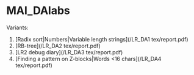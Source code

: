 # MAI_DAlabs

Variants:
1. [Radix sort|Numbers|Variable length strings](/LR_DA1 tex/report.pdf)
2. [RB-tree](/LR_DA2 tex/report.pdf)
3. [LR2 debug diary](/LR_DA3 tex/report.pdf)
4. [Finding a pattern on Z-blocks|Words <16 chars](/LR_DA4 tex/report.pdf)
